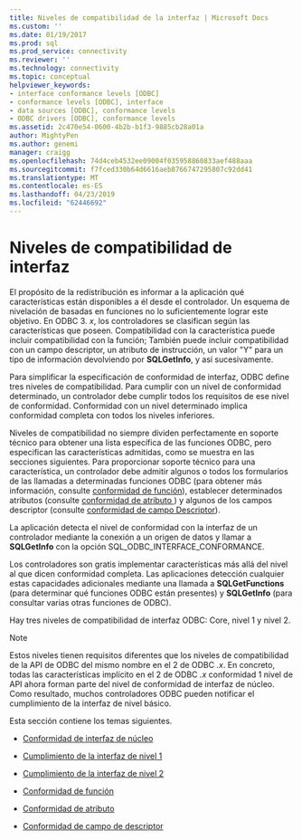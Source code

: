 ```yaml
---
title: Niveles de compatibilidad de la interfaz | Microsoft Docs
ms.custom: ''
ms.date: 01/19/2017
ms.prod: sql
ms.prod_service: connectivity
ms.reviewer: ''
ms.technology: connectivity
ms.topic: conceptual
helpviewer_keywords:
- interface conformance levels [ODBC]
- conformance levels [ODBC], interface
- data sources [ODBC], conformance levels
- ODBC drivers [ODBC], conformance levels
ms.assetid: 2c470e54-0600-4b2b-b1f3-9885cb28a01a
author: MightyPen
ms.author: genemi
manager: craigg
ms.openlocfilehash: 74d4ceb4532ee09004f035958860833aef488aaa
ms.sourcegitcommit: f7fced330b64d6616aeb8766747295807c92dd41
ms.translationtype: MT
ms.contentlocale: es-ES
ms.lasthandoff: 04/23/2019
ms.locfileid: "62446692"
---
```

# <a name="interface-conformance-levels"></a>Niveles de compatibilidad de interfaz
El propósito de la redistribución es informar a la aplicación qué características están disponibles a él desde el controlador. Un esquema de nivelación de basadas en funciones no lo suficientemente lograr este objetivo. En ODBC 3. *x*, los controladores se clasifican según las características que poseen. Compatibilidad con la característica puede incluir compatibilidad con la función; También puede incluir compatibilidad con un campo descriptor, un atributo de instrucción, un valor "Y" para un tipo de información devolviendo por **SQLGetInfo**, y así sucesivamente.  
  
 Para simplificar la especificación de conformidad de interfaz, ODBC define tres niveles de compatibilidad. Para cumplir con un nivel de conformidad determinado, un controlador debe cumplir todos los requisitos de ese nivel de conformidad. Conformidad con un nivel determinado implica conformidad completa con todos los niveles inferiores.  
  
 Niveles de compatibilidad no siempre dividen perfectamente en soporte técnico para obtener una lista específica de las funciones ODBC, pero especifican las características admitidas, como se muestra en las secciones siguientes. Para proporcionar soporte técnico para una característica, un controlador debe admitir algunos o todos los formularios de las llamadas a determinadas funciones ODBC (para obtener más información, consulte [conformidad de función](../../../odbc/reference/develop-app/function-conformance.md)), establecer determinados atributos (consulte [conformidad de atributo ](../../../odbc/reference/develop-app/attribute-conformance.md)) y algunos de los campos descriptor (consulte [conformidad de campo Descriptor](../../../odbc/reference/develop-app/descriptor-field-conformance.md)).  
  
 La aplicación detecta el nivel de conformidad con la interfaz de un controlador mediante la conexión a un origen de datos y llamar a **SQLGetInfo** con la opción SQL_ODBC_INTERFACE_CONFORMANCE.  
  
 Los controladores son gratis implementar características más allá del nivel al que dicen conformidad completa. Las aplicaciones detección cualquier estas capacidades adicionales mediante una llamada a **SQLGetFunctions** (para determinar qué funciones ODBC están presentes) y **SQLGetInfo** (para consultar varias otras funciones de ODBC).  
  
 Hay tres niveles de compatibilidad de interfaz ODBC: Core, nivel 1 y nivel 2.  
  
> [!NOTE]
>  Estos niveles tienen requisitos diferentes que los niveles de compatibilidad de la API de ODBC del mismo nombre en el 2 de ODBC *.x*. En concreto, todas las características implícito en el 2 de ODBC *.x* conformidad 1 nivel de API ahora forman parte del nivel de conformidad de interfaz de núcleo. Como resultado, muchos controladores ODBC pueden notificar el cumplimiento de la interfaz de nivel básico.  
  
 Esta sección contiene los temas siguientes.  
  
-   [Conformidad de interfaz de núcleo](../../../odbc/reference/develop-app/core-interface-conformance.md)  
  
-   [Cumplimiento de la interfaz de nivel 1](../../../odbc/reference/develop-app/level-1-interface-conformance.md)  
  
-   [Cumplimiento de la interfaz de nivel 2](../../../odbc/reference/develop-app/level-2-interface-conformance.md)  
  
-   [Conformidad de función](../../../odbc/reference/develop-app/function-conformance.md)  
  
-   [Conformidad de atributo](../../../odbc/reference/develop-app/attribute-conformance.md)  
  
-   [Conformidad de campo de descriptor](../../../odbc/reference/develop-app/descriptor-field-conformance.md)
